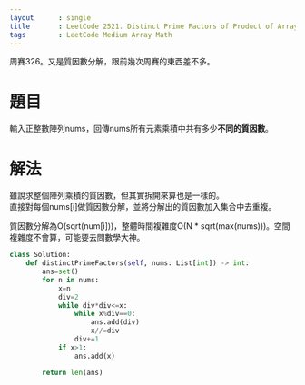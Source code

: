 ```yaml
--- 
layout      : single
title       : LeetCode 2521. Distinct Prime Factors of Product of Array
tags        : LeetCode Medium Array Math
---
```

周賽326。又是質因數分解，跟前幾次周賽的東西差不多。  

# 題目
輸入正整數陣列nums，回傳nums所有元素乘積中共有多少**不同的質因數**。  

# 解法
雖說求整個陣列乘積的質因數，但其實拆開來算也是一樣的。  
直接對每個nums[i]做質因數分解，並將分解出的質因數加入集合中去重複。  

質因數分解為O(sqrt(num[i]))，整體時間複雜度O(N \* sqrt(max(nums)))。空間複雜度不會算，可能要去問數學大神。  

```python
class Solution:
    def distinctPrimeFactors(self, nums: List[int]) -> int:
        ans=set()
        for n in nums:
            x=n
            div=2
            while div*div<=x:
                while x%div==0:
                    ans.add(div)
                    x//=div
                div+=1
            if x>1:
                ans.add(x)

        return len(ans)
```
